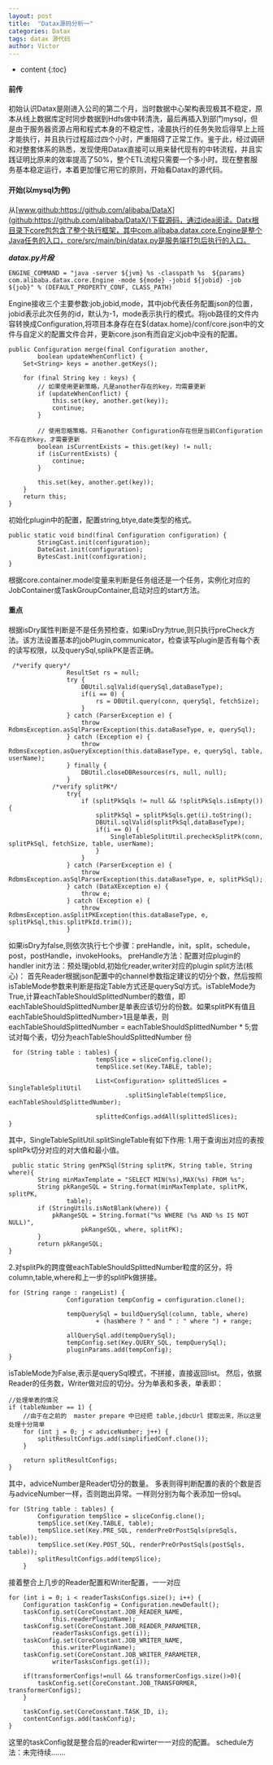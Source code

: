 ```yaml
---
layout: post
title:  "Datax源码分析一"
categories: Datax
tags: datax 源代码
author: Victor
---
```


* content
{:toc}

#### 前传
  初始认识Datax是刚进入公司的第二个月，当时数据中心架构表现极其不稳定，原本从线上数据库定时同步数据到Hdfs做中转清洗，最后再插入到部门mysql，但是由于服务器资源占用和程式本身的不稳定性，凌晨执行的任务失败后得早上上班才能执行，并且执行过程超过四个小时，严重阻碍了正常工作。鉴于此，经过调研和对整套体系的熟悉，发现使用Datax直接可以用来替代现有的中转流程，并且实践证明比原来的效率提高了50%，整个ETL流程只需要一个多小时。现在整套服务基本稳定运行，本着更加懂它用它的原则，开始看Datax的源代码。

<!-- more -->
#### 开始(以mysql为例)
从[www.github:https://github.com/alibaba/DataX](github:https://github.com/alibaba/DataX/)下载源码，通过idea阅读。Datx根目录下core包包含了整个执行框架，其中com.alibaba.datax.core.Engine是整个Java任务的入口，core/src/main/bin/datax.py是服务端打包后执行的入口。

***datax.py片段***
```
ENGINE_COMMAND = "java -server ${jvm} %s -classpath %s  ${params} com.alibaba.datax.core.Engine -mode ${mode} -jobid ${jobid} -job ${job}" % (DEFAULT_PROPERTY_CONF, CLASS_PATH)
```
Engine接收三个主要参数:job,jobid,mode，其中job代表任务配置json的位置，jobid表示此次任务的id，默认为-1，mode表示执行的模式。将job路径的文件内容转换成Configuration,将项目本身存在在${datax.home}/conf/core.json中的文件与自定义的配置文件合并，更新core.json有而自定义job中没有的配置。
```
public Configuration merge(final Configuration another,
		boolean updateWhenConflict) {
	Set<String> keys = another.getKeys();

	for (final String key : keys) {
		// 如果使用更新策略，凡是another存在的key，均需要更新
		if (updateWhenConflict) {
			this.set(key, another.get(key));
			continue;
		}

		// 使用忽略策略，只有another Configuration存在但是当前Configuration不存在的key，才需要更新
		boolean isCurrentExists = this.get(key) != null;
		if (isCurrentExists) {
			continue;
		}

		this.set(key, another.get(key));
	}
	return this;
}
```
初始化plugin中的配置，配置string,btye,date类型的格式。
```
public static void bind(final Configuration configuration) {
		StringCast.init(configuration);
		DateCast.init(configuration);
		BytesCast.init(configuration);
}
```
根据core.container.model变量来判断是任务组还是一个任务，实例化对应的JobContainer或TaskGroupContainer,启动对应的start方法。

#### 重点
根据isDry属性判断是不是任务预检查，如果isDry为true,则只执行preCheck方法。该方法设置基本的jobPlugin,communicator，检查读写plugin是否有每个表的读写权限，以及querySql,splikPK是否正确。
```
 /*verify query*/
                ResultSet rs = null;
                try {
                    DBUtil.sqlValid(querySql,dataBaseType);
                    if(i == 0) {
                        rs = DBUtil.query(conn, querySql, fetchSize);
                    }
                } catch (ParserException e) {
                    throw RdbmsException.asSqlParserException(this.dataBaseType, e, querySql);
                } catch (Exception e) {
                    throw RdbmsException.asQueryException(this.dataBaseType, e, querySql, table, userName);
                } finally {
                    DBUtil.closeDBResources(rs, null, null);
                }
            /*verify splitPK*/
                try{
                    if (splitPkSqls != null && !splitPkSqls.isEmpty()) {
                        splitPkSql = splitPkSqls.get(i).toString();
                        DBUtil.sqlValid(splitPkSql,dataBaseType);
                        if(i == 0) {
                            SingleTableSplitUtil.precheckSplitPk(conn, splitPkSql, fetchSize, table, userName);
                        }
                    }
                } catch (ParserException e) {
                    throw RdbmsException.asSqlParserException(this.dataBaseType, e, splitPkSql);
                } catch (DataXException e) {
                    throw e;
                } catch (Exception e) {
                    throw RdbmsException.asSplitPKException(this.dataBaseType, e, splitPkSql,this.splitPkId.trim());
                }

```
如果isDry为false,则依次执行七个步骤：preHandle，init，split，schedule，post，postHandle，invokeHooks。
preHandle方法：配置对应plugin的handler
init方法：预处理jobId,初始化reader,writer对应的plugin
split方法(核心)：
首先Reader根据json配置中的channel参数指定建议的切分个数，然后按照isTableMode参数来判断是指定Table方式还是querySql方式。isTableMode为True,计算eachTableShouldSplittedNumber的数值，即eachTableShouldSplittedNumber是单表应该切分的份数。如果splitPK有值且eachTableShouldSplittedNumber>1且是单表，则eachTableShouldSplittedNumber = eachTableShouldSplittedNumber * 5;尝试对每个表，切分为eachTableShouldSplittedNumber 份
```
 for (String table : tables) {
                        tempSlice = sliceConfig.clone();
                        tempSlice.set(Key.TABLE, table);

                        List<Configuration> splittedSlices = SingleTableSplitUtil
                                .splitSingleTable(tempSlice, eachTableShouldSplittedNumber);

                        splittedConfigs.addAll(splittedSlices);
}
```
其中，SingleTableSplitUtil.splitSingleTable有如下作用:
1.用于查询出对应的表按splitPk切分对应的对大值和最小值。
```
 public static String genPKSql(String splitPK, String table, String where){
        String minMaxTemplate = "SELECT MIN(%s),MAX(%s) FROM %s";
        String pkRangeSQL = String.format(minMaxTemplate, splitPK, splitPK,
                table);
        if (StringUtils.isNotBlank(where)) {
            pkRangeSQL = String.format("%s WHERE (%s AND %s IS NOT NULL)",
                    pkRangeSQL, where, splitPK);
        }
        return pkRangeSQL;
}
```
2.对splitPk的跨度做eachTableShouldSplittedNumber粒度的区分，将column,table,where和上一步的splitPk做拼接。
```
for (String range : rangeList) {
                Configuration tempConfig = configuration.clone();

                tempQuerySql = buildQuerySql(column, table, where)
                        + (hasWhere ? " and " : " where ") + range;

                allQuerySql.add(tempQuerySql);
                tempConfig.set(Key.QUERY_SQL, tempQuerySql);
                pluginParams.add(tempConfig);
}
```
isTableMode为False,表示是querySql模式，不拼接，直接返回list。
然后，依据Reader的任务数，Writer做对应的切分。分为单表和多表，单表即：
```
//处理单表的情况
if (tableNumber == 1) {
    //由于在之前的  master prepare 中已经把 table,jdbcUrl 提取出来，所以这里处理十分简单
    for (int j = 0; j < adviceNumber; j++) {
        splitResultConfigs.add(simplifiedConf.clone());
    }

    return splitResultConfigs;
}
```
其中，adviceNumber是Reader切分的数量。
多表则得判断配置的表的个数是否与adviceNumber一样，否则跑出异常。一样则分别为每个表添加一份sql。
```
for (String table : tables) {
        Configuration tempSlice = sliceConfig.clone();
        tempSlice.set(Key.TABLE, table);
        tempSlice.set(Key.PRE_SQL, renderPreOrPostSqls(preSqls, table));
        tempSlice.set(Key.POST_SQL, renderPreOrPostSqls(postSqls, table));
        splitResultConfigs.add(tempSlice);
    }
```
接着整合上几步的Reader配置和Writer配置，一一对应
```
for (int i = 0; i < readerTasksConfigs.size(); i++) {
    Configuration taskConfig = Configuration.newDefault();
    taskConfig.set(CoreConstant.JOB_READER_NAME,
            this.readerPluginName);
    taskConfig.set(CoreConstant.JOB_READER_PARAMETER,
            readerTasksConfigs.get(i));
    taskConfig.set(CoreConstant.JOB_WRITER_NAME,
            this.writerPluginName);
    taskConfig.set(CoreConstant.JOB_WRITER_PARAMETER,
            writerTasksConfigs.get(i));

    if(transformerConfigs!=null && transformerConfigs.size()>0){
        taskConfig.set(CoreConstant.JOB_TRANSFORMER, transformerConfigs);
    }

    taskConfig.set(CoreConstant.TASK_ID, i);
    contentConfigs.add(taskConfig);
}
```
这里的taskConfig就是整合后的reader和wirter一一对应的配置。
schedule方法：未完待续.......